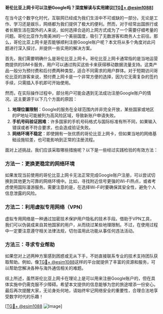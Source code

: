 **哥伦比亚上网卡可以注册Google吗？深度解读与实用建议[[TG💪+ @esim1088](https://t.me/s/esim1088)]**

在当今这个数字化时代，互联网已经成为我们生活中不可或缺的一部分。无论是工作、学习还是娱乐，网络都为我们提供了极大的便利。然而，对于经常出国旅行或者长期生活在国外的人来说，如何选择合适的上网方式成为了一个需要仔细考量的问题。哥伦比亚作为南美洲的一个美丽国度，吸引了无数游客和商务人士前往。那么，哥伦比亚上网卡是否能够顺利注册Google账户呢？本文将从多个角度对此问题进行深入探讨，并提供一些实用的解决方案。

首先，我们需要明确什么是哥伦比亚上网卡。哥伦比亚上网卡通常指的是当地运营商提供的SIM卡服务，用户可以通过购买这些卡来获得移动数据流量支持。这类产品一般分为预付费和后付费两种类型，适合不同需求的用户群体。对于短期访问哥伦比亚的游客来说，预付费上网卡是一个非常方便的选择，因为它无需复杂的签约手续，只需插入手机即可开始使用。

然而，在实际操作过程中，部分用户可能会遇到无法成功注册Google账户的情况。这主要源于以下几个方面的原因：

1. **地理位置限制**：Google的服务在全球范围内并非完全开放，某些国家或地区的IP地址可能被列为高风险区域，导致新账户申请失败。
2. **手机号码验证困难**：许多国家的手机号码格式与国际标准有所不同，如果输入错误或者不符合要求，也会造成验证失败。
3. **网络环境不稳定**：即使拥有一张优质的哥伦比亚上网卡，但如果当地的网络基础设施较差，也可能影响到正常的注册流程。

面对上述挑战，我们应该采取哪些措施呢？以下是一些经过实践检验的有效方法：

### 方法一：更换更稳定的网络环境

如果发现当前使用的哥伦比亚上网卡无法正常完成Google账户注册，可以尝试切换到其他更为可靠的网络环境中。比如，寻找附近信号更强的Wi-Fi热点，或者考虑使用国际漫游服务。需要注意的是，在选择Wi-Fi时要确保其安全性，避免个人信息泄露的风险。

### 方法二：利用虚拟专用网络（VPN）

虚拟专用网络是一种通过加密技术保护用户隐私的技术手段。借助于VPN工具，我们可以伪装成来自其他国家的用户，从而绕过某些地理限制。不过，在使用过程中一定要注意遵守相关法律法规，切勿滥用此功能从事任何违法活动。

### 方法三：寻求专业帮助

如果您对上述两种方案感到困惑或无从下手，不妨直接联系专业的技术支持团队获取帮助。例如，像[TG💪+ @esim1088](https://t.me/s/esim1088)这样的平台就提供了丰富的资源和服务，可以帮助您解决各种与海外通信相关的难题。

综上所述，虽然哥伦比亚上网卡在理论上是可以用来注册Google账户的，但在具体实施中仍需克服不少障碍。希望本文提供的信息能够为您的旅途增添一份安心。最后再次提醒大家，无论身处何地，请始终牢记网络安全的重要性，合理合法地享受数字时代的乐趣！

[[TG💪+ @esim1088](https://t.me/s/esim1088) ![Image](https://i.postimg.cc/4NQfJmqS/Snipaste-2025-05-13-00-14-12.png)]